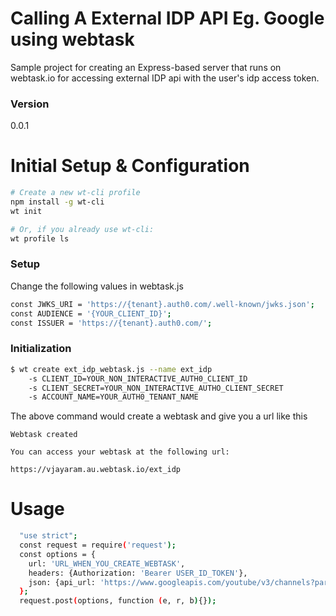 # Calling A External IDP API Eg. Google using webtask

Sample project for creating an Express-based server that runs on webtask.io for accessing external IDP api with the user's idp access token.
### Version
0.0.1
# Initial Setup & Configuration
```bash
# Create a new wt-cli profile
npm install -g wt-cli
wt init

# Or, if you already use wt-cli:
wt profile ls
```

### Setup

Change the following values in webtask.js

```sh
const JWKS_URI = 'https://{tenant}.auth0.com/.well-known/jwks.json';
const AUDIENCE = '{YOUR_CLIENT_ID}';
const ISSUER = 'https://{tenant}.auth0.com/';

```

### Initialization
```sh
$ wt create ext_idp_webtask.js --name ext_idp
    -s CLIENT_ID=YOUR_NON_INTERACTIVE_AUTH0_CLIENT_ID
    -s CLIENT_SECRET=YOUR_NON_INTERACTIVE_AUTHO_CLIENT_SECRET
    -s ACCOUNT_NAME=YOUR_AUTH0_TENANT_NAME
```
The above command would create a webtask and give you a url like this
```
Webtask created

You can access your webtask at the following url:

https://vjayaram.au.webtask.io/ext_idp
```
# Usage
```sh
  "use strict";
  const request = require('request');
  const options = {
    url: 'URL_WHEN_YOU_CREATE_WEBTASK',
    headers: {Authorization: 'Bearer USER_ID_TOKEN'},
    json: {api_url: 'https://www.googleapis.com/youtube/v3/channels?part=snippet%2C+id%2C+statistics&mine=true'}
  };
  request.post(options, function (e, r, b){});
```
